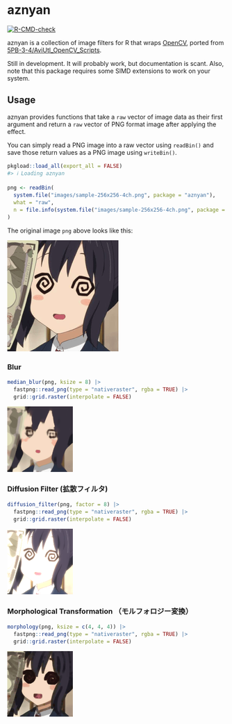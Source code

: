 # aznyan


<!-- README.md is generated from README.qmd. Please edit that file -->

<!-- badges: start -->

[![R-CMD-check](https://github.com/paithiov909/aznyan/actions/workflows/R-CMD-check.yaml/badge.svg)](https://github.com/paithiov909/aznyan/actions/workflows/R-CMD-check.yaml)
<!-- badges: end -->

aznyan is a collection of image filters for R that wraps
[OpenCV](https://opencv.org/), ported from
[5PB-3-4/AviUtl_OpenCV_Scripts](https://github.com/5PB-3-4/AviUtl_OpenCV_Scripts).

Still in development. It will probably work, but documentation is scant.
Also, note that this package requires some SIMD extensions to work on
your system.

## Usage

aznyan provides functions that take a `raw` vector of image data as
their first argument and return a `raw` vector of PNG format image after
applying the effect.

You can simply read a PNG image into a raw vector using `readBin()` and
save those return values as a PNG image using `writeBin()`.

``` r
pkgload::load_all(export_all = FALSE)
#> ℹ Loading aznyan

png <- readBin(
  system.file("images/sample-256x256-4ch.png", package = "aznyan"),
  what = "raw",
  n = file.info(system.file("images/sample-256x256-4ch.png", package = "aznyan"))$size
)
```

The original image `png` above looks like this:

![original image](inst/images/sample-256x256-4ch.png)

### Blur

``` r
median_blur(png, ksize = 8) |>
  fastpng::read_png(type = "nativeraster", rgba = TRUE) |>
  grid::grid.raster(interpolate = FALSE)
```

<img src="man/figures/README-median-blur-1.png" style="width:30.0%" />

### Diffusion Filter (拡散フィルタ)

``` r
diffusion_filter(png, factor = 8) |>
  fastpng::read_png(type = "nativeraster", rgba = TRUE) |>
  grid::grid.raster(interpolate = FALSE)
```

<img src="man/figures/README-diffusion-1.png" style="width:30.0%" />

### Morphological Transformation （モルフォロジー変換）

``` r
morphology(png, ksize = c(4, 4, 4)) |>
  fastpng::read_png(type = "nativeraster", rgba = TRUE) |>
  grid::grid.raster(interpolate = FALSE)
```

<img src="man/figures/README-morph-erosion-1.png" style="width:30.0%" />

